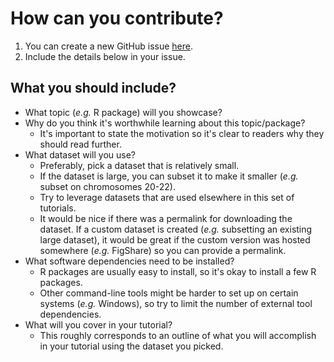 # How can you contribute?

1. You can create a new GitHub issue [here](https://github.com/hackseq/2017_project_5/issues/new). 
2. Include the details below in your issue. 

## What you should include?

- What topic (_e.g._ R package) will you showcase?
- Why do you think it's worthwhile learning about this topic/package?
    - It's important to state the motivation so it's clear to readers why they should read further.
- What dataset will you use?
    - Preferably, pick a dataset that is relatively small. 
    - If the dataset is large, you can subset it to make it smaller (_e.g._ subset on chromosomes 20-22). 
    - Try to leverage datasets that are used elsewhere in this set of tutorials. 
    - It would be nice if there was a permalink for downloading the dataset. If a custom dataset is created (_e.g._ subsetting an existing large dataset), it would be great if the custom version was hosted somewhere (_e.g._ FigShare) so you can provide a permalink. 
- What software dependencies need to be installed? 
    - R packages are usually easy to install, so it's okay to install a few R packages. 
    - Other command-line tools might be harder to set up on certain systems (_e.g._ Windows), so try to limit the number of external tool dependencies. 
- What will you cover in your tutorial? 
    - This roughly corresponds to an outline of what you will accomplish in your tutorial using the dataset you picked. 

